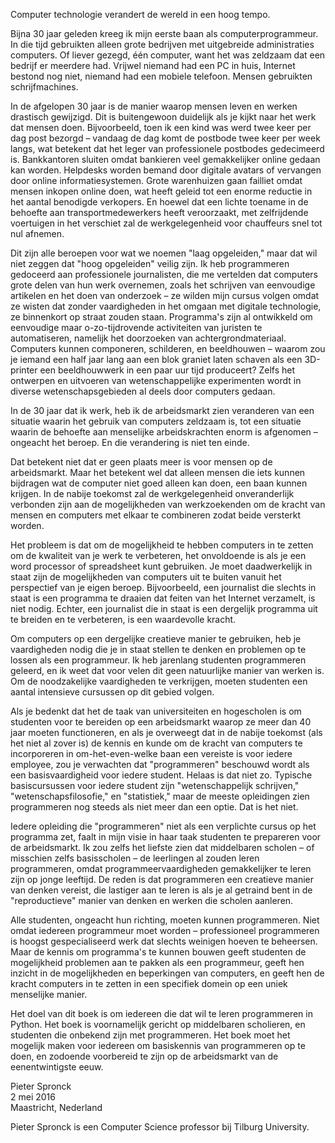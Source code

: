 Computer technologie verandert de wereld in een hoog tempo.

Bijna 30 jaar geleden kreeg ik mijn eerste baan als computerprogrammeur.
In die tijd gebruikten alleen grote bedrijven met uitgebreide
administraties computers. Of liever gezegd, één computer, want het was
zeldzaam dat een bedrijf er meerdere had. Vrijwel niemand had een PC in
huis, Internet bestond nog niet, niemand had een mobiele telefoon.
Mensen gebruikten schrijfmachines.

In de afgelopen 30 jaar is de manier waarop mensen leven en werken
drastisch gewijzigd. Dit is buitengewoon duidelijk als je kijkt naar het
werk dat mensen doen. Bijvoorbeeld, toen ik een kind was werd twee keer
per dag post bezorgd – vandaag de dag komt de postbode twee keer per
week langs, wat betekent dat het leger van professionele postbodes
gedecimeerd is. Bankkantoren sluiten omdat bankieren veel gemakkelijker
online gedaan kan worden. Helpdesks worden bemand door digitale avatars
of vervangen door online informatiesystemen. Grote warenhuizen gaan
failliet omdat mensen inkopen online doen, wat heeft geleid tot een
enorme reductie in het aantal benodigde verkopers. En hoewel dat een
lichte toename in de behoefte aan transportmedewerkers heeft
veroorzaakt, met zelfrijdende voertuigen in het verschiet zal de
werkgelegenheid voor chauffeurs snel tot nul afnemen.

Dit zijn alle beroepen voor wat we noemen "laag opgeleiden," maar dat
wil niet zeggen dat "hoog opgeleiden" veilig zijn. Ik heb programmeren
gedoceerd aan professionele journalisten, die me vertelden dat computers
grote delen van hun werk overnemen, zoals het schrijven van eenvoudige
artikelen en het doen van onderzoek – ze wilden mijn cursus volgen omdat
ze wisten dat zonder vaardigheden in het omgaan met digitale
technologie, ze binnenkort op straat zouden staan. Programma's zijn al
ontwikkeld om eenvoudige maar o-zo-tijdrovende activiteiten van juristen
te automatiseren, namelijk het doorzoeken van achtergrondmateriaal.
Computers kunnen componeren, schilderen, en beeldhouwen – waarom zou je
iemand een half jaar lang aan een blok graniet laten schaven als een
3D-printer een beeldhouwwerk in een paar uur tijd produceert? Zelfs het
ontwerpen en uitvoeren van wetenschappelijke experimenten wordt in
diverse wetenschapsgebieden al deels door computers gedaan.

In de 30 jaar dat ik werk, heb ik de arbeidsmarkt zien veranderen van
een situatie waarin het gebruik van computers zeldzaam is, tot een
situatie waarin de behoefte aan menselijke arbeidskrachten enorm is
afgenomen – ongeacht het beroep. En die verandering is niet ten einde.

Dat betekent niet dat er geen plaats meer is voor mensen op de
arbeidsmarkt. Maar het betekent wel dat alleen mensen die iets kunnen
bijdragen wat de computer niet goed alleen kan doen, een baan kunnen
krijgen. In de nabije toekomst zal de werkgelegenheid onveranderlijk
verbonden zijn aan de mogelijkheden van werkzoekenden om de kracht van
mensen en computers met elkaar te combineren zodat beide versterkt
worden.

Het probleem is dat om de mogelijkheid te hebben computers in te zetten
om de kwaliteit van je werk te verbeteren, het onvoldoende is als je een
word processor of spreadsheet kunt gebruiken. Je moet daadwerkelijk in
staat zijn de mogelijkheden van computers uit te buiten vanuit het
perspectief van je eigen beroep. Bijvoorbeeld, een journalist die
slechts in staat is een programma te draaien dat feiten van het Internet
verzamelt, is niet nodig. Echter, een journalist die in staat is een
dergelijk programma uit te breiden en te verbeteren, is een waardevolle
kracht.

Om computers op een dergelijke creatieve manier te gebruiken, heb je
vaardigheden nodig die je in staat stellen te denken en problemen op te
lossen als een programmeur. Ik heb jarenlang studenten programmeren
geleerd, en ik weet dat voor velen dit geen natuurlijke manier van
werken is. Om de noodzakelijke vaardigheden te verkrijgen, moeten
studenten een aantal intensieve cursussen op dit gebied volgen.

Als je bedenkt dat het de taak van universiteiten en hogescholen is om
studenten voor te bereiden op een arbeidsmarkt waarop ze meer dan 40
jaar moeten functioneren, en als je overweegt dat in de nabije toekomst
(als het niet al zover is) de kennis en kunde om de kracht van computers
te incorporeren in om-het-even-welke baan een vereiste is voor iedere
employee, zou je verwachten dat "programmeren" beschouwd wordt als een
basisvaardigheid voor iedere student. Helaas is dat niet zo. Typische
basiscursussen voor iedere student zijn "wetenschappelijk schrijven,"
"wetenschapsfilosofie," en "statistiek," maar de meeste opleidingen zien
programmeren nog steeds als niet meer dan een optie. Dat is het niet.

Iedere opleiding die "programmeren" niet als een verplichte cursus op
het programma zet, faalt in mijn visie in haar taak studenten te
prepareren voor de arbeidsmarkt. Ik zou zelfs het liefste zien dat
middelbaren scholen – of misschien zelfs basisscholen – de leerlingen al
zouden leren programmeren, omdat programmeervaardigheden gemakkelijker
te leren zijn op jonge leeftijd. De reden is dat programmeren een
creatieve manier van denken vereist, die lastiger aan te leren is als je
al getraind bent in de "reproductieve" manier van denken en werken die
scholen aanleren.

Alle studenten, ongeacht hun richting, moeten kunnen programmeren. Niet
omdat iedereen programmeur moet worden – professioneel programmeren is
hoogst gespecialiseerd werk dat slechts weinigen hoeven te beheersen.
Maar de kennis om programma's te kunnen bouwen geeft studenten de
mogelijkheid problemen aan te pakken als een programmeur, geeft hen
inzicht in de mogelijkheden en beperkingen van computers, en geeft hen
de kracht computers in te zetten in een specifiek domein op een uniek
menselijke manier.

Het doel van dit boek is om iedereen die dat wil te leren programmeren
in Python. Het boek is voornamelijk gericht op middelbaren scholieren,
en studenten die onbekend zijn met programmeren. Het boek moet het
mogelijk maken voor iedereen om basiskennis van programmeren op te doen,
en zodoende voorbereid te zijn op de arbeidsmarkt van de eenentwintigste
eeuw.

Pieter Spronck  
2 mei 2016  
Maastricht, Nederland

Pieter Spronck is een Computer Science professor bij Tilburg University.
